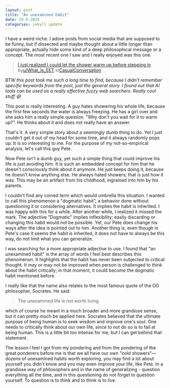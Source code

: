 ```yaml
---
layout: post
title: "An unexamined habit"
date: 20.9.2025
categories: jekyll update
---
```


I have a weird niche. I adore posts from social media that are supposed to be funny, but if dissected and maybe thought about a little longer than appropriate, actually hide some kind of a deep philosophical message or a concept. The most recent one I saw and I really enjoyed was this one.

> [I just realized I could let the shower warm up before stepping in](https://www.reddit.com/r/CasualConversation/comments/aelh9q/i_just_realized_i_could_let_the_shower_warm_up/)  
> by[u/What_Is_EET](https://www.reddit.com/user/What_Is_EET/) in[CasualConversation](https://www.reddit.com/r/CasualConversation/)

*BTW this post took me such a long time to find, because I didn't remember specific keywords from the post, just the general story. I found out that AI tools can be used as a really effective fuzzy web searchers. Really cool stuff 😄*

This post is really interesting. A guy hates showering his whole life, because the first few seconds the water is always freezing. He has a girl over and she asks him a really simple question. "Why don't you wait for it to warm up?". He thinks about it and does not really have an answer.

That's it. A very simple story about a seemingly dumb thing to do. Yet I just couldn't get it out of my head for some time, and it always randomly pops up. It is so interesting to me. For the purpose of my not-so-empirical analysis, let's call this guy Pete.

Now Pete isn't a dumb guy, yet such a simple thing that could improve his life is just avoiding him. It is such an embedded concept for him that he doesn't consciously think about it anymore. He just keeps doing it, because he doesn't know anything else. He always hated showers; that is just how it was. This may be an artifact from his childhood, ingrained into him by his parents.

I couldn't find any coined term which would umbrella this situation. I wanted to call this phenomenon a "dogmatic habit", a behavior done without questioning it or considering alternatives. It implies the habit is inherited. I was happy with this for a while. After another while, I realized it missed the mark. The adjective "Dogmatic" implies inflexibility; easily discarding or changing this habit would not be possible. Yet, our Pete does change his ways after the idea is pointed out to him. Another thing is, even though in Pete's case it seems the habit is inherited, it does not have to always be this way, do not limit what you can generalize.

I was searching for a more appropriate adjective to use. I found that "an unexamined habit" is the array of words I feel best describes this phenomenon. It highlights that the habit has never been subjected to critical thought. It may or may not be improved when person is challenged to think about the habit critically; in that moment, it could become the dogmatic habit mentioned before.

I really like that the name also relates to the most famous quote of the OG philosopher, Socrates. He said: 

> The unexamined life is not worth living

which of course he meant in a much broader and more grandiose sense, but it can pretty much be applied here. Socrates believed that the ultimate purpose of being human is to seek wisdom and improve one's soul. One needs to critically think about our own life, since to not do so is to fail at being human. This is a little bit too intense for me, but I can get behind that statement.

The lesson I feel I got from my pondering and from the pondering of the great ponderers before me is that we all have our own "cold showers"—dozens of unexamined habits worth exploring, you may find a lot about yourself you didn't know and you may even improve your life, like Pete. In a grandiose way of philosophers and in the name of generalizing - question everything all the time, and in this questioning do not forget to question yourself.  To question is to think and to think is to live.